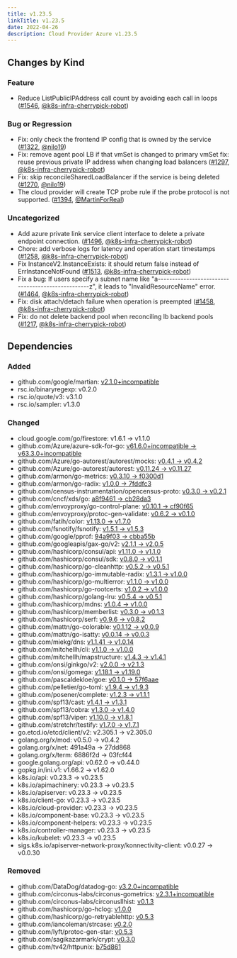 ```yaml
---
title: v1.23.5
linkTitle: v1.23.5
date: 2022-04-26
description: Cloud Provider Azure v1.23.5
---
```



## Changes by Kind

### Feature

- Reduce ListPublicIPAddress call count by avoiding each call in loops ([#1546](https://github.com/kubernetes-sigs/cloud-provider-azure/pull/1546), [@k8s-infra-cherrypick-robot](https://github.com/k8s-infra-cherrypick-robot))

### Bug or Regression

- Fix: only check the frontend IP config that is owned by the service ([#1322](https://github.com/kubernetes-sigs/cloud-provider-azure/pull/1322), [@nilo19](https://github.com/nilo19))
- Fix: remove agent pool LB if that vmSet is changed to primary vmSet
  fix: reuse previous private IP address when changing load balancers ([#1297](https://github.com/kubernetes-sigs/cloud-provider-azure/pull/1297), [@k8s-infra-cherrypick-robot](https://github.com/k8s-infra-cherrypick-robot))
- Fix: skip reconcileSharedLoadBalancer if the service is being deleted ([#1270](https://github.com/kubernetes-sigs/cloud-provider-azure/pull/1270), [@nilo19](https://github.com/nilo19))
- The cloud provider will create TCP probe rule if the probe protocol is not supported. ([#1394](https://github.com/kubernetes-sigs/cloud-provider-azure/pull/1394), [@MartinForReal](https://github.com/MartinForReal))

### Uncategorized

- Add azure private link service client interface to delete a private endpoint connection. ([#1496](https://github.com/kubernetes-sigs/cloud-provider-azure/pull/1496), [@k8s-infra-cherrypick-robot](https://github.com/k8s-infra-cherrypick-robot))
- Chore: add verbose logs for latency and operation start timestamps ([#1258](https://github.com/kubernetes-sigs/cloud-provider-azure/pull/1258), [@k8s-infra-cherrypick-robot](https://github.com/k8s-infra-cherrypick-robot))
- Fix InstanceV2.InstanceExists: it should return false<bool> instead of ErrInstanceNotFound<error> ([#1513](https://github.com/kubernetes-sigs/cloud-provider-azure/pull/1513), [@k8s-infra-cherrypick-robot](https://github.com/k8s-infra-cherrypick-robot))
- Fix a bug: If users specify a subnet name like "a--------------------------------------------------z", it leads to "InvalidResourceName" error. ([#1464](https://github.com/kubernetes-sigs/cloud-provider-azure/pull/1464), [@k8s-infra-cherrypick-robot](https://github.com/k8s-infra-cherrypick-robot))
- Fix: disk attach/detach failure when operation is preempted ([#1458](https://github.com/kubernetes-sigs/cloud-provider-azure/pull/1458), [@k8s-infra-cherrypick-robot](https://github.com/k8s-infra-cherrypick-robot))
- Fix: do not delete backend pool when reconciling lb backend pools ([#1217](https://github.com/kubernetes-sigs/cloud-provider-azure/pull/1217), [@k8s-infra-cherrypick-robot](https://github.com/k8s-infra-cherrypick-robot))

## Dependencies

### Added
- github.com/google/martian: [v2.1.0+incompatible](https://github.com/google/martian/tree/v2.1.0)
- rsc.io/binaryregexp: v0.2.0
- rsc.io/quote/v3: v3.1.0
- rsc.io/sampler: v1.3.0

### Changed
- cloud.google.com/go/firestore: v1.6.1 → v1.1.0
- github.com/Azure/azure-sdk-for-go: [v61.6.0+incompatible → v63.3.0+incompatible](https://github.com/Azure/azure-sdk-for-go/compare/v61.6.0...v63.3.0)
- github.com/Azure/go-autorest/autorest/mocks: [v0.4.1 → v0.4.2](https://github.com/Azure/go-autorest/autorest/mocks/compare/v0.4.1...v0.4.2)
- github.com/Azure/go-autorest/autorest: [v0.11.24 → v0.11.27](https://github.com/Azure/go-autorest/autorest/compare/v0.11.24...v0.11.27)
- github.com/armon/go-metrics: [v0.3.10 → f0300d1](https://github.com/armon/go-metrics/compare/v0.3.10...f0300d1)
- github.com/armon/go-radix: [v1.0.0 → 7fddfc3](https://github.com/armon/go-radix/compare/v1.0.0...7fddfc3)
- github.com/census-instrumentation/opencensus-proto: [v0.3.0 → v0.2.1](https://github.com/census-instrumentation/opencensus-proto/compare/v0.3.0...v0.2.1)
- github.com/cncf/xds/go: [a8f9461 → cb28da3](https://github.com/cncf/xds/go/compare/a8f9461...cb28da3)
- github.com/envoyproxy/go-control-plane: [v0.10.1 → cf90f65](https://github.com/envoyproxy/go-control-plane/compare/v0.10.1...cf90f65)
- github.com/envoyproxy/protoc-gen-validate: [v0.6.2 → v0.1.0](https://github.com/envoyproxy/protoc-gen-validate/compare/v0.6.2...v0.1.0)
- github.com/fatih/color: [v1.13.0 → v1.7.0](https://github.com/fatih/color/compare/v1.13.0...v1.7.0)
- github.com/fsnotify/fsnotify: [v1.5.1 → v1.5.3](https://github.com/fsnotify/fsnotify/compare/v1.5.1...v1.5.3)
- github.com/google/pprof: [94a9f03 → cbba55b](https://github.com/google/pprof/compare/94a9f03...cbba55b)
- github.com/googleapis/gax-go/v2: [v2.1.1 → v2.0.5](https://github.com/googleapis/gax-go/v2/compare/v2.1.1...v2.0.5)
- github.com/hashicorp/consul/api: [v1.11.0 → v1.1.0](https://github.com/hashicorp/consul/api/compare/v1.11.0...v1.1.0)
- github.com/hashicorp/consul/sdk: [v0.8.0 → v0.1.1](https://github.com/hashicorp/consul/sdk/compare/v0.8.0...v0.1.1)
- github.com/hashicorp/go-cleanhttp: [v0.5.2 → v0.5.1](https://github.com/hashicorp/go-cleanhttp/compare/v0.5.2...v0.5.1)
- github.com/hashicorp/go-immutable-radix: [v1.3.1 → v1.0.0](https://github.com/hashicorp/go-immutable-radix/compare/v1.3.1...v1.0.0)
- github.com/hashicorp/go-multierror: [v1.1.0 → v1.0.0](https://github.com/hashicorp/go-multierror/compare/v1.1.0...v1.0.0)
- github.com/hashicorp/go-rootcerts: [v1.0.2 → v1.0.0](https://github.com/hashicorp/go-rootcerts/compare/v1.0.2...v1.0.0)
- github.com/hashicorp/golang-lru: [v0.5.4 → v0.5.1](https://github.com/hashicorp/golang-lru/compare/v0.5.4...v0.5.1)
- github.com/hashicorp/mdns: [v1.0.4 → v1.0.0](https://github.com/hashicorp/mdns/compare/v1.0.4...v1.0.0)
- github.com/hashicorp/memberlist: [v0.3.0 → v0.1.3](https://github.com/hashicorp/memberlist/compare/v0.3.0...v0.1.3)
- github.com/hashicorp/serf: [v0.9.6 → v0.8.2](https://github.com/hashicorp/serf/compare/v0.9.6...v0.8.2)
- github.com/mattn/go-colorable: [v0.1.12 → v0.0.9](https://github.com/mattn/go-colorable/compare/v0.1.12...v0.0.9)
- github.com/mattn/go-isatty: [v0.0.14 → v0.0.3](https://github.com/mattn/go-isatty/compare/v0.0.14...v0.0.3)
- github.com/miekg/dns: [v1.1.41 → v1.0.14](https://github.com/miekg/dns/compare/v1.1.41...v1.0.14)
- github.com/mitchellh/cli: [v1.1.0 → v1.0.0](https://github.com/mitchellh/cli/compare/v1.1.0...v1.0.0)
- github.com/mitchellh/mapstructure: [v1.4.3 → v1.4.1](https://github.com/mitchellh/mapstructure/compare/v1.4.3...v1.4.1)
- github.com/onsi/ginkgo/v2: [v2.0.0 → v2.1.3](https://github.com/onsi/ginkgo/v2/compare/v2.0.0...v2.1.3)
- github.com/onsi/gomega: [v1.18.1 → v1.19.0](https://github.com/onsi/gomega/compare/v1.18.1...v1.19.0)
- github.com/pascaldekloe/goe: [v0.1.0 → 57f6aae](https://github.com/pascaldekloe/goe/compare/v0.1.0...57f6aae)
- github.com/pelletier/go-toml: [v1.9.4 → v1.9.3](https://github.com/pelletier/go-toml/compare/v1.9.4...v1.9.3)
- github.com/posener/complete: [v1.2.3 → v1.1.1](https://github.com/posener/complete/compare/v1.2.3...v1.1.1)
- github.com/spf13/cast: [v1.4.1 → v1.3.1](https://github.com/spf13/cast/compare/v1.4.1...v1.3.1)
- github.com/spf13/cobra: [v1.3.0 → v1.4.0](https://github.com/spf13/cobra/compare/v1.3.0...v1.4.0)
- github.com/spf13/viper: [v1.10.0 → v1.8.1](https://github.com/spf13/viper/compare/v1.10.0...v1.8.1)
- github.com/stretchr/testify: [v1.7.0 → v1.7.1](https://github.com/stretchr/testify/compare/v1.7.0...v1.7.1)
- go.etcd.io/etcd/client/v2: v2.305.1 → v2.305.0
- golang.org/x/mod: v0.5.0 → v0.4.2
- golang.org/x/net: 491a49a → 27dd868
- golang.org/x/term: 6886f2d → 03fcf44
- google.golang.org/api: v0.62.0 → v0.44.0
- gopkg.in/ini.v1: v1.66.2 → v1.62.0
- k8s.io/api: v0.23.3 → v0.23.5
- k8s.io/apimachinery: v0.23.3 → v0.23.5
- k8s.io/apiserver: v0.23.3 → v0.23.5
- k8s.io/client-go: v0.23.3 → v0.23.5
- k8s.io/cloud-provider: v0.23.3 → v0.23.5
- k8s.io/component-base: v0.23.3 → v0.23.5
- k8s.io/component-helpers: v0.23.3 → v0.23.5
- k8s.io/controller-manager: v0.23.3 → v0.23.5
- k8s.io/kubelet: v0.23.3 → v0.23.5
- sigs.k8s.io/apiserver-network-proxy/konnectivity-client: v0.0.27 → v0.0.30

### Removed
- github.com/DataDog/datadog-go: [v3.2.0+incompatible](https://github.com/DataDog/datadog-go/tree/v3.2.0)
- github.com/circonus-labs/circonus-gometrics: [v2.3.1+incompatible](https://github.com/circonus-labs/circonus-gometrics/tree/v2.3.1)
- github.com/circonus-labs/circonusllhist: [v0.1.3](https://github.com/circonus-labs/circonusllhist/tree/v0.1.3)
- github.com/hashicorp/go-hclog: [v1.0.0](https://github.com/hashicorp/go-hclog/tree/v1.0.0)
- github.com/hashicorp/go-retryablehttp: [v0.5.3](https://github.com/hashicorp/go-retryablehttp/tree/v0.5.3)
- github.com/iancoleman/strcase: [v0.2.0](https://github.com/iancoleman/strcase/tree/v0.2.0)
- github.com/lyft/protoc-gen-star: [v0.5.3](https://github.com/lyft/protoc-gen-star/tree/v0.5.3)
- github.com/sagikazarmark/crypt: [v0.3.0](https://github.com/sagikazarmark/crypt/tree/v0.3.0)
- github.com/tv42/httpunix: [b75d861](https://github.com/tv42/httpunix/tree/b75d861)
